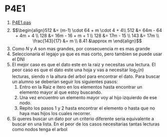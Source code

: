 # P4E1

1. [P4E1.pas](https://github.com/Vicen621-facultad/FOD/blob/master/Practica%204/Ejercicio%201/P4E1.pas)
2. $$\begin{align}512 &= (m-1) \cdot 64 + m \cdot 4 + 4\\ 512 &= 64m - 64 + 4m + 4 \\ 128 &= 16m - 16 + m + 1 \\ 128 &= 17m - 15 \\ 143 &= 17m \\ \frac{143}{17} &= m \\ 8.41 &\approx m \end{align}$$
3. Como $N$ y $A$ son mas grandes, por consecuencia $m$ es mas grande
4. Seleccionaría el legajo ya que es mas corto, pero tambien se puede usar el DNI
5. El mejor caso es que el dato este en la raiz y necesitas una lectura. El peor caso es que el dato este una hoja y vas a necesitar $\log_{2}(n)$ lecturas, siendo n la altura del arbol para encontrar el dato. Para buscar un alumno se deberian seguir los siguientes pasos:
   1. Entro en la Raiz e itero en los elementos hasta encontrar un elemento mayor al que estoy buscando.
   2. Una vez encuentro un elemento mayor voy al hijo izquierdo de ese nodo.
   3. Repito los pasos 1 y 2 hasta encontrar el elemento o hasta que no haya mas hijos los cuales recorrer.
6. Si queres buscar un dato por un criterio diferente seria equivalente a buscar en una lista. En el peor de los casos necesitarias tantas lecturas como nodos tenga el arbol
